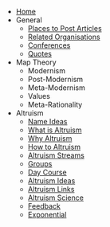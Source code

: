 * [Home][1]
* General
	* [Places to Post Articles][2]
	* [Related Organisations][3]
	* [Conferences][4]
	* [Quotes][5]
* Map Theory
	* Modernism
	* Post-Modernism
	* Meta-Modernism
	* Values
	* Meta-Rationality
* Altruism
	* [Name Ideas][6]
	* [What is Altruism][7]
	* [Why Altruism][8]
	* [How to Altruism][9]
	* [Altruism Streams][10]
	* [Groups][11]
	* [Day Course][12]
	* [Altruism Ideas][13]
	* [Altruism Links][14]
	* [Altruism Science][15]
	*  [Feedback][16]
	* [Exponential][17]


[1]:	/
[2]:	placestopost.md
[3]:	Related%20Organisations.md
[4]:	conferences.md
[5]:	quotes.md
[6]:	nameideas.md
[7]:	whatisaltruism.md
[8]:	whyaltruism.md
[9]:	howaltruism.md
[10]:	altruismstreams.md
[11]:	groups.md
[12]:	daycourse.md
[13]:	altruismideas.md
[14]:	altruismlinks.md
[15]:	altruismscience.md
[16]:	feedback.md
[17]:	exponential.md